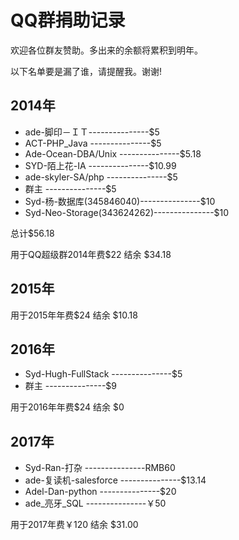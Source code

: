 # QQ群捐助记录

欢迎各位群友赞助。多出来的余额将累积到明年。

以下名单要是漏了谁，请提醒我。谢谢!

## 2014年

- ade-脚印－ＩＴ---------------$5
- ACT-PHP_Java  ---------------$5
- Ade-Ocean-DBA/Unix  ---------------$5.18
- SYD-陌上花-IA  ---------------$10.99
- ade-skyler-SA/php ---------------$5
- 群主 ---------------$5
- Syd-杨-数据库(345846040)---------------$10
- Syd-Neo-Storage(343624262)---------------$10

总计$56.18

用于QQ超级群2014年费$22
结余 $34.18

## 2015年

用于2015年年费$24
结余 $10.18

## 2016年

- Syd-Hugh-FullStack ---------------$5
- 群主 ---------------$9

用于2016年年费$24
结余 $0

## 2017年

- Syd-Ran-打杂 ---------------RMB60
- ade-复读机-salesforce ---------------$13.14
- Adel-Dan-python ---------------$20
- ade_亮牙_SQL ---------------￥50

用于2017年费￥120
结余 $31.00

